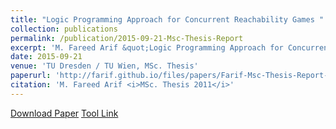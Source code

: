 ```yaml
---
title: "Logic Programming Approach for Concurrent Reachability Games "
collection: publications
permalink: /publication/2015-09-21-Msc-Thesis-Report
excerpt: 'M. Fareed Arif &quot;Logic Programming Approach for Concurrent Reachability Games&quot; <i>TU Dresden / TU Wien, MSc. Thesis</i>'
date: 2015-09-21 
venue: 'TU Dresden / TU Wien, MSc. Thesis'
paperurl: 'http://farif.github.io/files/papers/Farif-Msc-Thesis-Report-11.pdf'
citation: 'M. Fareed Arif <i>MSc. Thesis 2011</i>'
---
```


<a href='http://farif.github.io/files/papers/Farif-Msc-Thesis-Report-11.pdf'>Download Paper</a>
<a href='https://github.com/farif/'>Tool Link</a>
